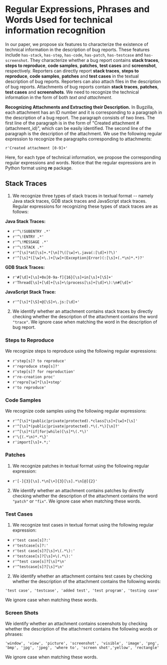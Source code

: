 # Regular Expressions, Phrases and Words Used for technical information recognition

In our paper, we propose six features to characterize the existence of technical information in the description of bug reports. These features include `has-stack`, `has-step`, `has-code`, `has-patch`, `has-testcase` and `has-screenshot`. They characterize whether a bug report contains **stack traces**, **steps to reproduce**, **code samples**, **patches**, **test cases** and **screenshot**, respectively. Reporters can directly report **stack traces**, **steps to reproduce**, **code samples**, **patches** and **test cases** in the textual description of bug reports. Reporters can also attach files in the description of bug reports. Attachments of bug reports contain **stack traces**, **patches**, **test cases** and **screenshots**. We need to recognize the technical information in the form of both *text and attachment*.

**Recognizing Attachments and Extracting their Description.** In Bugzilla, each attachment has an ID number and it is corresponding to a paragraph in the description of a bug report. The paragraph consists of two lines. The first line of the paragraph is in the form of "Created attachment #(attachment_id)", which can be easily identified. The second line of the paragraph is the description of the attachment. We use the following regular expression to recognize the paragraphs corresponding to attachments:  

```r'Created attachment [0-9]+'```

Here, for each type of technical information, we propose the corresponding regular expressions and words. Notice that the regular expressions are in Python format using **re** package.

## Stack Traces

1. We recognize three types of stack traces in textual format -- namely Java stack traces, GDB stack traces and JavaScript stack traces. Regular expressions for recognizing these types of stack traces are as follows:

**Java Stack Traces:** 
* `r'^\!SUBENTRY .*'`
* `r'^\!ENTRY .*'`
* `r'^\!MESSAGE .*'`
* `r'^\!STACK .*'`
* `r'^[\s]*at[\s]+.*[\n]?\([\w]+\.java(:[\d]+)?\)'`
* `r'^[\s]*([\w]+\.)+[\w]+(Exception|Error)(:[\s]+(.*\n)*.*)?'`

**GDB Stack Traces:**
* `r'#[\d]+[\s]+0x[0-9a-f]{16}[\s]+in[\s]+[\S]+'`
* `r'Thread[\s]+[\d]+[\s]+\(process[\s]+[\d]+\):\n#[\d]+'`

**JavaScript Stack Trace:**
* `r'^[\s]*[\S]+@[\S]+\.js:[\d]+'`

2. We identify whether an attachment contains stack traces by directly checking whether the description of the attachment contains the word `"trace"`. We ignore case when matching the word in the description of bug report.

### Steps to Reproduce

We recognize steps to reproduce using the following regular expressions:
* `r'step[s]? to reproduce'`
* `r'reproduce step[s]?'`
* `r'step[s]? for reproduction'`
* `r're-creation proc'`
* `r'repro[\w]*[\s]+step'`
* `r'to reproduce'`

### Code Samples

We recognize code samples using the following regular expressions:
* `r'^[\s]*(public|private|protected).*class[\s]+[\w]+[\s]'`
* `r'^[\s]*(public|private|protected).*\(.*\)[\n]?'`
* `r'^[\s]*(if|for|while)[\s]*\(.*\)'`
* `r'\{(.*\n)*.*\}'`
* `r'import[\s]+.*;'`

### Patches

1. We recognize patches in textual format using the following regular expression:
* `r'[-]{3}[\s].*\n[\+]{3}[\s].*\n[@]{2}'`
2. We identify whether an attachment contains patches by directly checking whether the description of the attachment contains the word `"patch"` or `"fix"`. We ignore case when matching these words.

### Test Cases

1. We recognize test cases in textual format using the following regular expression:
* `r'test case[s]?:'`
* `r'testcase[s]?:'`
* `r'test case[s]?[\s]+\(.*\):'`
* `r'testcase[s]?[\s]+\(.*\):'`
* `r'^test case[s]?[\s]*\n'`
* `r'^testcase[s]?[\s]*\n'`
2. We identify whether an attachment contains test cases by checking whether the description of the attachment contains the following words:

```'test case', 'testcase', 'added test', 'test program', 'testing case'```

We ignore case when matching these words.

### Screen Shots
We identify whether an attachment contains sceenshots by checking whether the description of the attachment contains the following words or phrases:

```'window', 'view', 'picture', 'screenshot', 'visible', 'image', 'png', 'bmp', 'jpg', 'jpeg', 'where to', 'screen shot','yellow', 'rectangle'```

We ignore case when matching these words.
